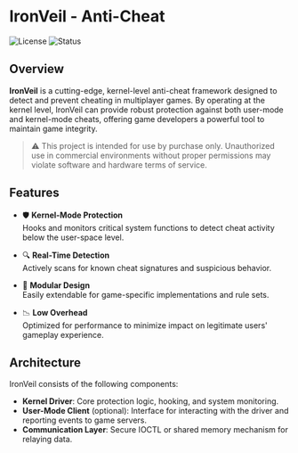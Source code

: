 # IronVeil -  Anti-Cheat

![License](https://img.shields.io/badge/license-MIT-blue.svg)
![Status](https://img.shields.io/badge/status-in%20development-orange)

## Overview

**IronVeil** is a cutting-edge, kernel-level anti-cheat framework designed to detect and prevent cheating in multiplayer games. By operating at the kernel level, IronVeil can provide robust protection against both user-mode and kernel-mode cheats, offering game developers a powerful tool to maintain game integrity.

> ⚠️ This project is intended for use by purchase only. Unauthorized use in commercial environments without proper permissions may violate software and hardware terms of service.

## Features

- 🛡️ **Kernel-Mode Protection**  
  Hooks and monitors critical system functions to detect cheat activity below the user-space level.

- 🔍 **Real-Time Detection**  
  Actively scans for known cheat signatures and suspicious behavior.

- 🧩 **Modular Design**  
  Easily extendable for game-specific implementations and rule sets.

- 📉 **Low Overhead**  
  Optimized for performance to minimize impact on legitimate users' gameplay experience.

## Architecture

IronVeil consists of the following components:

- **Kernel Driver**: Core protection logic, hooking, and system monitoring.
- **User-Mode Client** (optional): Interface for interacting with the driver and reporting events to game servers.
- **Communication Layer**: Secure IOCTL or shared memory mechanism for relaying data.
